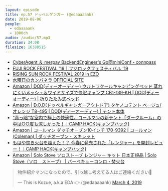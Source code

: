 ```yaml
---
layout: episode
title: ep.57 ドッペルゲンガー (@edaaaaank)
date: 2019-08-06
people:
  - edaaaaank
  - 1000ch
audio: /audio/57.mp3
duration: 34:08
filesize: 16388515
---
```


- [CyberAgent ＆ merpay BackendEngineer's Go同miniConf - connpass](https://cyberagent.connpass.com/event/141006/)
- [FUJI ROCK FESTIVAL '19｜フジロックフェスティバル '19](https://www.fujirockfestival.com/)
- [RISING SUN ROCK FESTIVAL 2019 in EZO](https://rsr.wess.co.jp/2019/)
- [水曜日のカンパネラ OFFICIAL SITE](http://www.wed-camp.com/)
- [Amazon | DOD(ディーオーディー) ウルトラクールキャンピングベッド 蒸れにくいメッシュ＆ワイドサイズで快眠キャンプ CB1-139-KH | DOD(ディーオーディー) | 折りたたみ式ベッド](https://www.amazon.co.jp/dp/B0791ZPD9J?tag=1000ch-22)
- [Amazon | D.O.D(ドッペルギャンガーアウトドア) タケノコテント ベージュ/オレンジ T8-495 | DOD(ディーオーディー) | テント本体](https://www.amazon.co.jp/dp/B076PLDMF7?tag=1000ch-22)
- [”真っ暗”な室内で極上の快適性。コールマンの新テント「ダークルーム」の中は○○度も涼しかった！｜CAMP HACK[キャンプハック]](https://camphack.nap-camp.com/3723)
- [Amazon | コールマン ダッチオーブン10インチ 170-9392 | コールマン(Coleman) | ダッチオーブン・スキレット](https://www.amazon.co.jp/dp/B00404JSU0?tag=1000ch-22)
- [もはや焚き火台を超えた！？ 今春に発売された「レンジャー」を開封レビュー！｜CAMP HACK[キャンプハック]](https://camphack.nap-camp.com/4985)
- [Amazon | Solo Stove ソロストーブ レンジャー キット 日本正規品 | Solo Stove（ソロ　ストーブ） | バーベキューコンロ・焚火台](https://www.amazon.co.jp/dp/B07NV4WPQ2?tag=1000ch-22)

<blockquote class="twitter-tweet"><p lang="ja" dir="ltr">物件紹介マンになったので、引っ越し考えてる人はご連絡ください🐰</p>&mdash; This is Kozue, a.k.a EDA 👉 (@edaaaaank) <a href="https://twitter.com/edaaaaank/status/1102540992773730304?ref_src=twsrc%5Etfw">March 4, 2019</a></blockquote>

